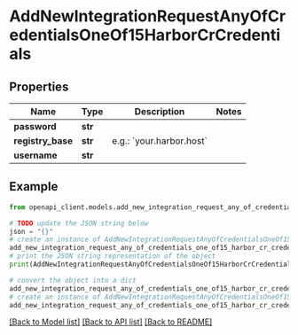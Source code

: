 # AddNewIntegrationRequestAnyOfCredentialsOneOf15HarborCrCredentials


## Properties

Name | Type | Description | Notes
------------ | ------------- | ------------- | -------------
**password** | **str** |  | 
**registry_base** | **str** | e.g.: &#x60;your.harbor.host&#x60; | 
**username** | **str** |  | 

## Example

```python
from openapi_client.models.add_new_integration_request_any_of_credentials_one_of15_harbor_cr_credentials import AddNewIntegrationRequestAnyOfCredentialsOneOf15HarborCrCredentials

# TODO update the JSON string below
json = "{}"
# create an instance of AddNewIntegrationRequestAnyOfCredentialsOneOf15HarborCrCredentials from a JSON string
add_new_integration_request_any_of_credentials_one_of15_harbor_cr_credentials_instance = AddNewIntegrationRequestAnyOfCredentialsOneOf15HarborCrCredentials.from_json(json)
# print the JSON string representation of the object
print(AddNewIntegrationRequestAnyOfCredentialsOneOf15HarborCrCredentials.to_json())

# convert the object into a dict
add_new_integration_request_any_of_credentials_one_of15_harbor_cr_credentials_dict = add_new_integration_request_any_of_credentials_one_of15_harbor_cr_credentials_instance.to_dict()
# create an instance of AddNewIntegrationRequestAnyOfCredentialsOneOf15HarborCrCredentials from a dict
add_new_integration_request_any_of_credentials_one_of15_harbor_cr_credentials_from_dict = AddNewIntegrationRequestAnyOfCredentialsOneOf15HarborCrCredentials.from_dict(add_new_integration_request_any_of_credentials_one_of15_harbor_cr_credentials_dict)
```
[[Back to Model list]](../README.md#documentation-for-models) [[Back to API list]](../README.md#documentation-for-api-endpoints) [[Back to README]](../README.md)


